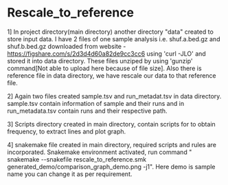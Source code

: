 # Rescale_to_reference
1] In project directory(main directory) another directory "data" created to store input data. I have 2 files of one sample analysis i.e. shuf.a.bed.gz and shuf.b.bed.gz downloaded from website - https://figshare.com/s/2d3d4d60a82de9cc3cc6 using 'curl -JLO' and stored it into data directory. These files unziped by using 'gunzip' command[Not able to upload here because of file size]. Also there is reference file in data directory, we have rescale our data to that reference file.

2] Again two files created sample.tsv and run_metadat.tsv in data directory. sample.tsv contain information of sample and their runs and in run_metadata.tsv contain runs and their respective path.

3] Scripts directory created in main directory, contain scripts for to obtain frequency, to extract lines and plot graph. 

4] snakemake file created in main directory, required scripts and rules are incorporated. Snakemake environment activated, run command  " snakemake --snakefile rescale_to_reference.smk generated_demo/comparison_graph_demo.png -j1". Here demo is sample name you can change it as per requirement.
